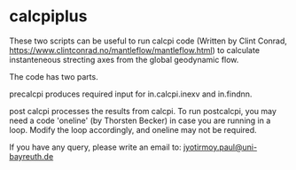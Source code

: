 # calcpiplus

These two scripts can be useful to run calcpi code (Written by Clint Conrad, https://www.clintconrad.no/mantleflow/mantleflow.html) to calculate
instanteneous strecting axes from the global geodynamic flow.

The code has two parts. 

precalcpi produces required input for in.calcpi.inexv and in.findnn.

post calcpi processes the results from calcpi. To run postcalcpi, you may need a code 'oneline' (by Thorsten Becker) in case you are running in a loop. Modify the loop accordingly, and oneline may not be required.


If you have any query, please write an email to: jyotirmoy.paul@uni-bayreuth.de
